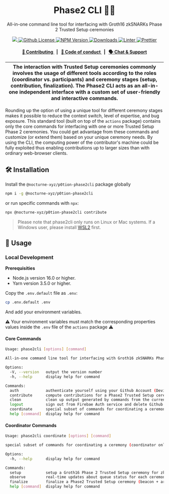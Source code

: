 <p align="center">
    <h1 align="center">
        Phase2 CLI 👨‍💻
    </h1>
    <p align="center">All-in-one command line tool for interfacing with Groth16 zkSNARKs Phase 2 Trusted Setup ceremonies</p>
</p>

<p align="center">
    <a href="https://github.com/privacy-scaling-explorations/p0tion">
        <img src="https://img.shields.io/badge/project-p0tion-blue.svg?style=flat-square">
    </a>
    <a href="https://github.com/privacy-scaling-explorations/p0tion/blob/main/LICENSE">
        <img alt="Github License" src="https://img.shields.io/github/license/privacy-scaling-explorations/p0tion.svg?style=flat-square">
    </a>
    <a href="https://www.npmjs.com/package/@nocturne-xyz/p0tion-phase2cli">
        <img alt="NPM Version" src="https://img.shields.io/npm/v/@nocturne-xyz/p0tion-phase2cli?style=flat-square" />
    </a>
    <a href="https://npmjs.org/package/@nocturne-xyz/p0tion-phase2cli">
        <img alt="Downloads" src="https://img.shields.io/npm/dm/@nocturne-xyz/p0tion-phase2cli.svg?style=flat-square" />
    </a>
    <a href="https://eslint.org/">
        <img alt="Linter" src="https://img.shields.io/badge/linter-eslint-8080f2?style=flat-square&logo=eslint" />
    </a>
    <a href="https://prettier.io/">
        <img alt="Prettier" src="https://img.shields.io/badge/code%20style-prettier-f8bc45?style=flat-square&logo=prettier" />
    </a>
</p>

<div align="center">
    <h4>
        <a href="https://github.com/privacy-scaling-explorations/p0tion/blob/main/CONTRIBUTING.md">
            👥 Contributing
        </a>
        <span>&nbsp;&nbsp;|&nbsp;&nbsp;</span>
        <a href="https://github.com/privacy-scaling-explorations/p0tion/blob/main/CODE_OF_CONDUCT.md">
            🤝 Code of conduct
        </a>
        <span>&nbsp;&nbsp;|&nbsp;&nbsp;</span>
        <a href="https://discord.gg/sF5CT5rzrR">
            🗣️ Chat &amp; Support
        </a>
    </h4>
</div>

| The interaction with Trusted Setup ceremonies commonly involves the usage of different tools according to the roles (coordinator vs. participants) and ceremony stages (setup, contribution, finalization). The Phase2 CLI acts as an all-in-one independent interface with a custom set of user-friendly and interactive commands. |
| ----------------------------------------------------------------------------------------------------------------------------------------------------------------------------------------------------------------------------------------------------------------------------------------------------------------------------------- |

Rounding up the option of using a unique tool for different ceremony stages makes it possible to reduce the context switch, level of expertise, and bug exposure. This standard tool (built on top of the `actions` package) contains only the core commands for interfacing with one or more Trusted Setup Phase 2 ceremonies. You could get advantage from these commands and customize (or extend them) based on your unique ceremony needs. By using the CLI, the computing power of the contributor's machine could be fully exploited thus enabling contributions up to larger sizes than with ordinary web-browser clients.

## 🛠 Installation

Install the `@nocturne-xyz/p0tion-phase2cli` package globally

```bash
npm i -g @nocturne-xyz/p0tion-phase2cli
```

or run specific commands with `npx`:

```bash
npx @nocturne-xyz/p0tion-phase2cli contribute
```

> Please note that phase2cli only runs on Linux or Mac systems. If a Windows user, please install [WSL2](https://learn.microsoft.com/en-us/windows/wsl/install) first.

## 📜 Usage

### Local Development

**Prerequisities**

-   Node.js version 16.0 or higher.
-   Yarn version 3.5.0 or higher.

Copy the `.env.default` file as `.env`:

```bash
cp .env.default .env
```

And add your environment variables.

⚠️ Your environment variables must match the corresponding properties values inside the `.env` file of the `actions` package ⚠️

#### Core Commands

```bash
Usage: phase2cli [options] [command]

All-in-one command line tool for interfacing with Groth16 zkSNARKs Phase 2 Trusted Setup ceremonies

Options:
  -V, --version   output the version number
  -h, --help      display help for command

Commands:
  auth            authenticate yourself using your Github Account (Device Flow OAuth 2.0)
  contribute      compute contributions for a Phase2 Trusted Setup ceremony circuits
  clean           clean up output generated by commands from the current working directory
  logout          sign out from Firebae Auth service and delete Github OAuth 2.0 token from your machine
  coordinate      special subset of commands for coordinating a ceremony (coordinator only)
  help [command]  display help for command
```

#### Coordinator Commands

```bash
Usage: phase2cli coordinate [options] [command]

special subset of commands for coordinating a ceremony (coordinator only)

Options:
  -h, --help      display help for command

Commands:
  setup           setup a Groth16 Phase 2 Trusted Setup ceremony for zk-SNARK circuits
  observe         real-time updates about queue status for each ceremony circuit
  finalize        finalize a Phase2 Trusted Setup ceremony (beacon + artifacts exports)
  help [command]  display help for command
```
